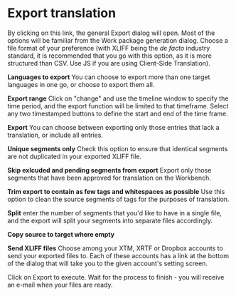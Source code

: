 # Export translation

By clicking on this link, the general Export dialog will open. Most of
the options will be familiar from the Work package generation
dialog. Choose a file format of your preference (with XLIFF being the
_de facto_ industry standard, it is recommended that you go with this
option, as it is more structured than CSV. Use JS if you are using
Client-Side Translation).

**Languages to export** You can choose to export more than one target
languages in one go, or choose to export them all.

**Export range** Click on "change" and use the timeline window to
specify the time period, and the export function will be limited to
that timeframe. Select any two timestamped buttons to define the start
and end of the time frame.

**Export** You can choose between exporting only those entries that
lack a translation, or include all entries.

**Unique segments only** Check this option to ensure that identical
segments are not duplicated in your exported XLIFF file.

**Skip exlcuded and pending segments from export** Export only those
segments that have been approved for translation on the Workbench.

**Trim export to contain as few tags and whitespaces as possible** Use
this option to clean the source segments of tags for the purposes of
translation.

**Split** enter the number of segments that you'd like to have in a
single file, and the export will split your segments into separate
files accordingly.

**Copy source to target where empty**

**Send XLIFF files** Choose among your XTM, XRTF or Dropbox accounts
to send your exported files to. Each of these accounts has a link at
the bottom of the dialog that will take you to the given account's
setting screen.

Click on Export to execute. Wait for the process to finish - you will
receive an e-mail when your files are ready.

